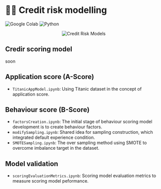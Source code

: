 # ✍🏻 Credit risk modelling

![Google Colab](https://img.shields.io/badge/Editor-Google%20Colab-brightgreen)
![Python](https://img.shields.io/badge/Code-Python-blue)

<p align="center">
  <img src="https://bigdata-madesimple.com/wp-content/uploads/2019/01/credit-scores.jpg" alt="Credit Risk Models"/>
</p>

## Credir scoring model
soon

## Application score (A-Score)
* `TitanicAppModel.ipynb`: Using Titanic dataset in the concept of application score.

## Behaviour score (B-Score)
* `factorsCreation.ipynb`: The initial stage of behaviour scoring model development is to create behaviour factors.
* `modifySampling.ipynb`: Shared idea for sampling construction, which integrated default experience condition.
* `SMOTESampling.ipynb`: The over sampling method using SMOTE to overcome imbalance target in the dataset.

## Model validation
* `scoringEvaluationMetrics.ipynb`: Scoring model evaluation metrics to measure scoring model peformance.
